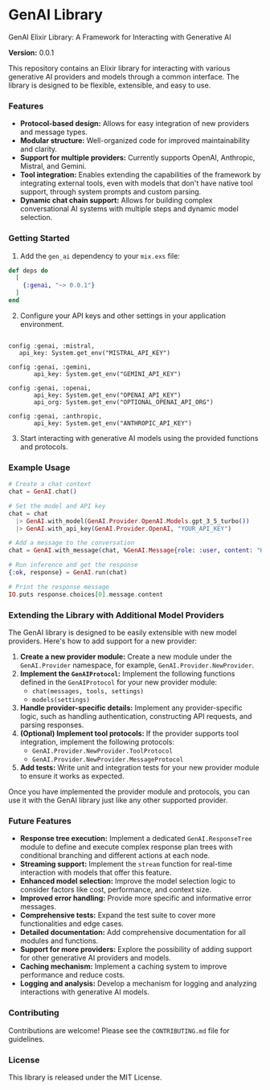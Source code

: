 GenAI Library
====
GenAI Elixir Library: A Framework for Interacting with Generative AI

**Version:** 0.0.1

This repository contains an Elixir library for interacting with various generative AI providers and models through a common interface. The library is designed to be flexible, extensible, and easy to use.

### Features

* **Protocol-based design:** Allows for easy integration of new providers and message types.
* **Modular structure:** Well-organized code for improved maintainability and clarity.
* **Support for multiple providers:** Currently supports OpenAI, Anthropic, Mistral, and Gemini.
* **Tool integration:** Enables extending the capabilities of the framework by integrating external tools, even with models that don't have native tool support, through system prompts and custom parsing.
* **Dynamic chat chain support:** Allows for building complex conversational AI systems with multiple steps and dynamic model selection.

### Getting Started

1. Add the `gen_ai` dependency to your `mix.exs` file:

```elixir
def deps do
  [
    {:genai, "~> 0.0.1"}
  ]
end
```

2. Configure your API keys and other settings in your application environment.

```

config :genai, :mistral,
   api_key: System.get_env("MISTRAL_API_KEY")

config :genai, :gemini,
       api_key: System.get_env("GEMINI_API_KEY")

config :genai, :openai,
       api_key: System.get_env("OPENAI_API_KEY")
       api_org: System.get_env("OPTIONAL_OPENAI_API_ORG")

config :genai, :anthropic,
       api_key: System.get_env("ANTHROPIC_API_KEY")

```

3. Start interacting with generative AI models using the provided functions and protocols.

### Example Usage

```elixir
# Create a chat context
chat = GenAI.chat()

# Set the model and API key
chat = chat
  |> GenAI.with_model(GenAI.Provider.OpenAI.Models.gpt_3_5_turbo())
  |> GenAI.with_api_key(GenAI.Provider.OpenAI, "YOUR_API_KEY")

# Add a message to the conversation
chat = GenAI.with_message(chat, %GenAI.Message{role: :user, content: "Hello!"})

# Run inference and get the response
{:ok, response} = GenAI.run(chat)

# Print the response message
IO.puts response.choices[0].message.content
```

### Extending the Library with Additional Model Providers

The GenAI library is designed to be easily extensible with new model providers. Here's how to add support for a new provider:

1. **Create a new provider module:** Create a new module under the `GenAI.Provider` namespace, for example, `GenAI.Provider.NewProvider`.
2. **Implement the `GenAIProtocol`:** Implement the following functions defined in the `GenAIProtocol` for your new provider module:
    * `chat(messages, tools, settings)`
    * `models(settings)`
3. **Handle provider-specific details:** Implement any provider-specific logic, such as handling authentication, constructing API requests, and parsing responses.
4. **(Optional) Implement tool protocols:** If the provider supports tool integration, implement the following protocols:
    * `GenAI.Provider.NewProvider.ToolProtocol`
    * `GenAI.Provider.NewProvider.MessageProtocol`
5. **Add tests:** Write unit and integration tests for your new provider module to ensure it works as expected.

Once you have implemented the provider module and protocols, you can use it with the GenAI library just like any other supported provider.

### Future Features

* **Response tree execution:** Implement a dedicated `GenAI.ResponseTree` module to define and execute complex response plan trees with conditional branching and different actions at each node.
* **Streaming support:** Implement the `stream` function for real-time interaction with models that offer this feature.
* **Enhanced model selection:** Improve the model selection logic to consider factors like cost, performance, and context size.
* **Improved error handling:** Provide more specific and informative error messages.
* **Comprehensive tests:** Expand the test suite to cover more functionalities and edge cases.
* **Detailed documentation:** Add comprehensive documentation for all modules and functions.
* **Support for more providers:** Explore the possibility of adding support for other generative AI providers and models.
* **Caching mechanism:** Implement a caching system to improve performance and reduce costs.
* **Logging and analysis:** Develop a mechanism for logging and analyzing interactions with generative AI models.

### Contributing

Contributions are welcome! Please see the `CONTRIBUTING.md` file for guidelines.

### License

This library is released under the MIT License.
